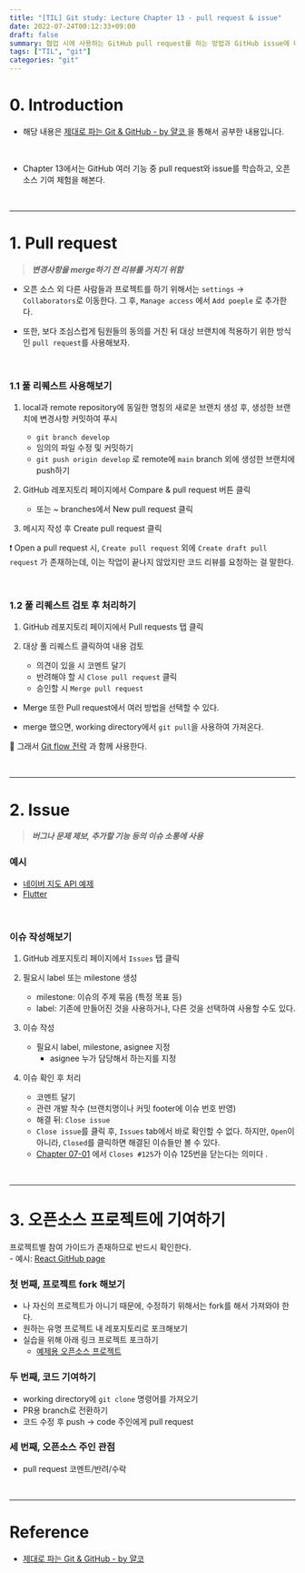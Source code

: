 ```yaml
---
title: "[TIL] Git study: Lecture Chapter 13 - pull request & issue"
date: 2022-07-24T00:12:33+09:00
draft: false
summary: 협업 시에 사용하는 GitHub pull request를 하는 방법과 GitHub issue에 대해 알아본다. 
tags: ["TIL", "git"]
categories: "git"
---
```

# 0. Introduction


- 해당 내용은 [제대로 파는 Git & GitHub - by 얄코 ](https://www.inflearn.com/course/%EC%A0%9C%EB%8C%80%EB%A1%9C-%ED%8C%8C%EB%8A%94-%EA%B9%83/dashboard)을 통해서 공부한 내용입니다.

<br>

- Chapter 13에서는 GitHub 여러 기능 중 pull request와 issue를 학습하고, 오픈소스 기여 체험을 해본다. 

<br>

---

# 1. Pull request

> **_변경사항을 merge하기 전 리뷰를 거치기 위함_**  

- 오픈 소스 외 다른 사람들과 프로젝트를 하기 위해서는 `settings` -> `Collaborators`로 이동한다. 그 후, `Manage access` 에서 `Add poeple` 로 추가한다. 

- 또한, 보다 조심스럽게 팀원들의 동의를 거친 뒤 대상 브랜치에 적용하기 위한 방식인 `pull request`를 사용해보자.  

<br>

### 1.1 풀 리퀘스트 사용해보기

1. local과 remote repository에 동일한 명칭의 새로운 브랜치 생성 후, 생성한 브랜치에 변경사항 커밋하여 푸시
    - `git branch develop`  
    - 임의의 파일 수정 및 커밋하기  
    - `git push origin develop` 로 remote에 `main` branch 외에 생성한 브랜치에 push하기  


2. GitHub 레포지토리 페이지에서 Compare & pull request 버튼 클릭
    - 또는 ~ branches에서 New pull request 클릭

3. 메시지 작성 후 Create pull request 클릭


❗ Open a pull request 시, `Create pull request` 외에 `Create draft pull request` 가 존재하는데, 이는 작업이 끝나지 않았지만 코드 리뷰를 요청하는 걸 말한다. 

<br>

### 1.2 풀 리퀘스트 검토 후 처리하기

1. GitHub 레포지토리 페이지에서 Pull requests 탭 클릭

2. 대상 풀 리퀘스트 클릭하여 내용 검토

    - 의견이 있을 시 코멘트 달기
    - 반려해야 할 시 `Close pull request` 클릭
    - 승인할 시 `Merge pull request`

- Merge 또한 Pull request에서 여러 방법을 선택할 수 있다.   


- merge 했으면, working directory에서 `git pull`을 사용하여 가져온다. 

🔅 그래서 [Git flow 전략](https://github.com/JeHa00/TIL/blob/main/Git/Lecture/Chapter10-05.md) 과 함께 사용한다.  

<br>

---

# 2. Issue

> **_버그나 문제 제보, 추가할 기능 등의 이슈 소통에 사용_**  

### 예시

- [네이버 지도 API 예제](https://github.com/navermaps/maps.js)
- [Flutter](https://github.com/flutter/flutter)

<br>

### 이슈 작성해보기

1. GitHub 레포지토리 페이지에서 `Issues` 탭 클릭


2. 필요시 label 또는 milestone 생성

    - milestone: 이슈의 주제 묶음 (특정 목표 등)
    - label: 기존에 만들어진 것을 사용하거나, 다른 것을 선택하여 사용할 수도 있다. 

3. 이슈 작성

    - 필요시 label, milestone, asignee 지정
        - asignee 누가 담당해서 하는지를 지정

4. 이슈 확인 후 처리

    - 코멘트 달기
    - 관련 개발 착수 (브랜치명이나 커밋 footer에 이슈 번호 반영)
    - 해결 뒤: `Close issue`
    - `Close issue`를 클릭 후, `Issues` tab에서 바로 확인할 수 없다. 하지만, `Open`이 아니라, `Closed`를 클릭하면 해결된 이슈들만 볼 수 있다.  
    - [Chapter 07-01](https://github.com/JeHa00/TIL/blob/main/Git/Lecture/Chapter07-01.md) 에서 `Closes #125`가 이슈 125번을 닫는다는 의미다 .

<br>

---
# 3. 오픈소스 프로젝트에 기여하기


프로젝트별 참여 가이드가 존재하므로 반드시 확인한다.  
    - 예시: [React GitHub page](https://github.com/facebook/react#contributing)


### 첫 번째, 프로젝트 fork 해보기


- 나 자신의 프로젝트가 아니기 때문에, 수정하기 위해서는 fork를 해서 가져와야 한다.
- 원하는 유명 프로젝트 내 레포지토리로 포크해보기  
- 실습을 위해 아래 링크 프로젝트 포크하기  
    - [예제용 오픈소스 프로젝트](https://github.com/yalcodic/yalco-open-source)

### 두 번째, 코드 기여하기

- working directory에 `git clone` 명령어를 가져오기
- PR용 branch로 전환하기  
- 코드 수정 후 push -> code 주인에게 pull request

### 세 번째, 오픈소스 주인 관점

- pull request 코멘트/반려/수락  

<br>

---

# Reference

- [제대로 파는 Git & GitHub - by 얄코](https://www.inflearn.com/course/%EC%A0%9C%EB%8C%80%EB%A1%9C-%ED%8C%8C%EB%8A%94-%EA%B9%83/dashboard)
